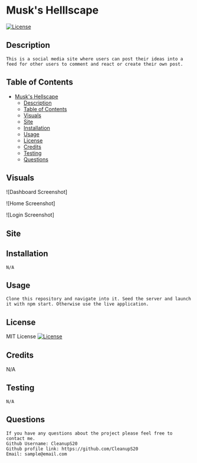 # Musk's Helllscape
  [![License](https://img.shields.io/badge/License-MIT-blue.svg)](https://opensource.org/licenses/MIT)
  
## Description
    This is a social media site where users can post their ideas into a feed for other users to comment and react or create their own post.
  
## Table of Contents
- [Musk's Hellscape](#musk_s_hellscape)
  - [Description](#description)
  - [Table of Contents](#table-of-contents)
  - [Visuals](#visuals)
  - [Site](#site)
  - [Installation](#installation)
  - [Usage](#usage)
  - [License](#license)
  - [Credits](#credits)
  - [Testing](#testing)
  - [Questions](#questions)
 
## Visuals

![Dashboard Screenshot]

![Home Screenshot]

![Login Screenshot]

## Site



## Installation
    N/A
## Usage

    Clone this repository and navigate into it. Seed the server and launch it with npm start. Otherwise use the live application.
  
## License
  MIT License
  [![License](https://img.shields.io/badge/License-MIT-blue.svg)](https://opensource.org/licenses/https://img.shields.io/badge/License-MIT-blue.svg)
  
## Credits

  N/A

## Testing
    N/A

## Questions
    If you have any questions about the project please feel free to contact me.
    Github Username: CleanupS20
    Github profile link: https://github.com/CleanupS20
    Email: sample@email.com